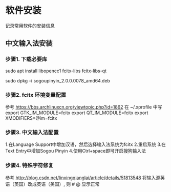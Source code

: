 # 软件安装
记录常用软件的安装信息

## 中文输入法安装

###  步骤1. 下载必要库

  sudo apt install libopencc1 fcitx-libs fcitx-libs-qt

  sudo dpkg –i sogoupinyin_2.0.0.0078_amd64.deb

### 步骤2. fcitx 环境变量配置

参考 https://bbs.archlinuxcn.org/viewtopic.php?id=1862
在 ~/.xprofile 中写
  export GTK_IM_MODULE=fcitx
  export QT_IM_MODULE=fcitx
  export XMODIFIERS=@im=fcitx

### 步骤3. 中文输入法配置

1.在Language Support中增加汉语，然后选择输入法系统为fcitx
2.重启系统
3.在Text Entry中增加Sogou Pinyin
4.使用Ctrl+space即可开启搜狗输入法

### 步骤4. 特殊字符修复

参考 http://blog.csdn.net/linxingqianglai/article/details/51813548
将输入源英语（英国）改成英语（美国）, 则 # @ 显示正常
